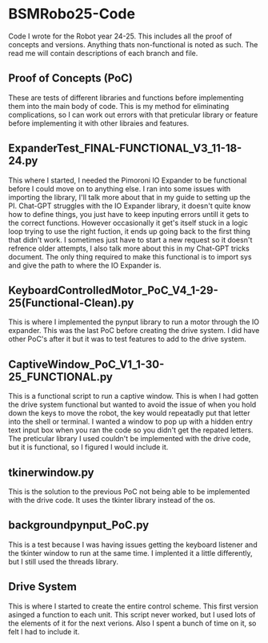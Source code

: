 # BSMRobo25-Code
Code I wrote for the Robot year 24-25. This includes all the proof of concepts and versions. Anything thats non-functional is noted as such.
The read me will contain descriptions of each branch and file.

Proof of Concepts (PoC)
---
These are tests of different libraries and functions before implementing them into the main body of code. This is my method for eliminating 
complications, so I can work out errors with that preticular library or feature before implementing it with other libraies and features.

ExpanderTest_FINAL-FUNCTIONAL_V3_11-18-24.py
----
This where I started, I needed the Pimoroni IO Expander to be functional before I could move on to anything else. I ran into some issues 
with importing the library, I'll talk more about that in my guide to setting up the PI. Chat-GPT struggles with the IO Expander library, it 
doesn't quite know how to define things, you just have to keep inputing errors untill it gets to the correct functions. However occasionally 
it get's itself stuck in a logic loop trying to use the right fuction, it ends up going back to the first thing that didn't work. I 
sometimes just have to start a new request so it doesn't refrence older attempts, I also talk more about this in my Chat-GPT tricks 
document. The only thing required to make this functional is to import sys and give the path to where the IO Expander is.

KeyboardControlledMotor_PoC_V4_1-29-25(Functional-Clean).py
----
This is where I implemented the pynput library to run a motor through the IO expander. This was the last PoC before creating the drive 
system. I did have other PoC's after it but it was to test features to add to the drive system. 

CaptiveWindow_PoC_V1_1-30-25_FUNCTIONAL.py
----
This is a functional script to run a captive window. This is when I had gotten the drive system functional but wanted to avoid the issue of 
when you hold down the keys to move the robot, the key would repeatadly put that letter into the shell or terminal. I wanted a window to pop 
up with a hidden entry text input box when you ran the code so you didn't get the repated letters. The preticular library I used couldn't be 
implemented with the drive code, but it is functional, so I figured I would include it.

tkinerwindow.py
----
This is the solution to the previous PoC not being able to be implemented with the drive code. It uses the tkinter library instead of the os.

backgroundpynput_PoC.py
----
This is a test because I was having issues getting the keyboard listener and the tkinter window to run at the same time. I implented it a 
little differently, but I still used the threads library.

Drive System
----
This is where I started to create the entire control scheme. This first version asinged a function to each unit. This script never worked, but I used lots of the elements of it for the next verions. Also I spent a bunch of time on it, so felt I had to include it. 
